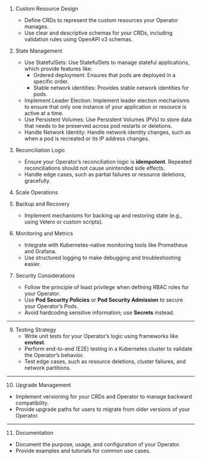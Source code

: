 
1. Custom Resource Design
   - Define CRDs to represent the custom resources your Operator manages.
   - Use clear and descriptive schemas for your CRDs, including validation rules using OpenAPI v3 schemas.
2. State Management

   -  Use StatefulSets: Use StatefulSets to manage stateful applications, which provide features like:
      -   Ordered deployment: Ensures that pods are deployed in a specific order.
      -   Stable network identities: Provides stable network identities for pods.
   -  Implement Leader Election: Implement leader election mechanisms to ensure that only one instance of your application or resource is active at a time.
   -  Use Persistent Volumes: Use Persistent Volumes (PVs) to store data that needs to be preserved across pod restarts or deletions.
   -  Handle Network Identity: Handle network identity changes, such as when a pod is recreated or its IP address changes.

3. Reconciliation Logic
   - Ensure your Operator’s reconciliation logic is **idempotent**. Repeated reconciliations should not cause unintended side effects.
   - Handle edge cases, such as partial failures or resource deletions, gracefully.
4. Scale Operations

5. Backup and Recovery
   - Implement mechanisms for backing up and restoring state (e.g., using Velero or custom scripts).
6. Monitoring and Metrics
   - Integrate with Kubernetes-native monitoring tools like Prometheus and Grafana.
   - Use structured logging to make debugging and troubleshooting easier.

8. Security Considerations
   - Follow the principle of least privilege when defining RBAC roles for your Operator.
   - Use **Pod Security Policies** or **Pod Security Admission** to secure your Operator’s Pods.
   - Avoid hardcoding sensitive information; use **Secrets** instead.

---
     
9. Testing Strategy
   - Write unit tests for your Operator’s logic using frameworks like **envtest**.
   - Perform end-to-end (E2E) testing in a Kubernetes cluster to validate the Operator’s behavior.
   - Test edge cases, such as resource deletions, cluster failures, and network partitions.
     
---

10. Upgrade Management
   - Implement versioning for your CRDs and Operator to manage backward compatibility.
   - Provide upgrade paths for users to migrate from older versions of your Operator.

---

11. Documentation
   - Document the purpose, usage, and configuration of your Operator.
   - Provide examples and tutorials for common use cases.

    

